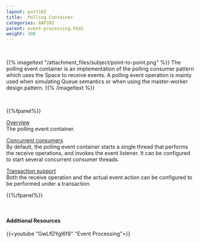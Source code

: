 ```yaml
---
layout: post102
title:  Polling Container
categories: XAP102
parent: event-processing.html
weight: 300
---
```


<br>


{{% imageltext "/attachment_files/subject/point-to-point.png" %}}
The polling event container is an implementation of the polling consumer pattern which uses the Space to receive events.
A polling event operation is mainly used when simulating Queue semantics or when using the master-worker design pattern.
{{% /imageltext %}}



<br>


{{%fpanel%}}

[Overview](./polling-container.html)<br>
The polling event container.

[Concurrent consumers](./polling-container-scaling.html)<br>
By default, the polling event container starts a single thread that performs the receive operations, and invokes the event listener. It can be configured to start several concurrent consumer threads.

[Transaction support](./polling-container-transactions.html)<br>
Both the receive operation and the actual event action can be configured to be performed under a transaction.

{{%/fpanel%}}

<br>

#### Additional Resources

{{<youtube "GwLfDYgl6f8" "Event Processing">}}


